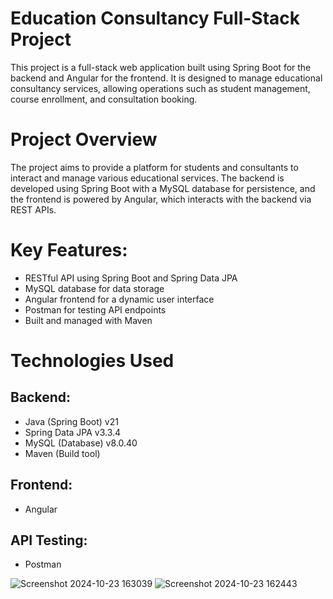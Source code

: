 # Education Consultancy Full-Stack Project
This project is a full-stack web application built using Spring Boot for the backend and Angular for the frontend. It is designed to manage educational consultancy services, allowing operations such as student management, course enrollment, and consultation booking.

# Project Overview
The project aims to provide a platform for students and consultants to interact and manage various educational services. The backend is developed using Spring Boot with a MySQL database for persistence, and the frontend is powered by Angular, which interacts with the backend via REST APIs.

# Key Features:
- RESTful API using Spring Boot and Spring Data JPA
- MySQL database for data storage
- Angular frontend for a dynamic user interface
- Postman for testing API endpoints
- Built and managed with Maven
# Technologies Used
## Backend:
- Java (Spring Boot) v21
- Spring Data JPA v3.3.4
- MySQL (Database) v8.0.40
- Maven (Build tool)
## Frontend:
- Angular
## API Testing:
- Postman
  
![Screenshot 2024-10-23 163039](https://github.com/user-attachments/assets/7f4b803a-74dc-4442-90ff-9ba499095312)
![Screenshot 2024-10-23 162443](https://github.com/user-attachments/assets/86c13e01-c05a-4b81-ac6e-31316e8c80bb)

